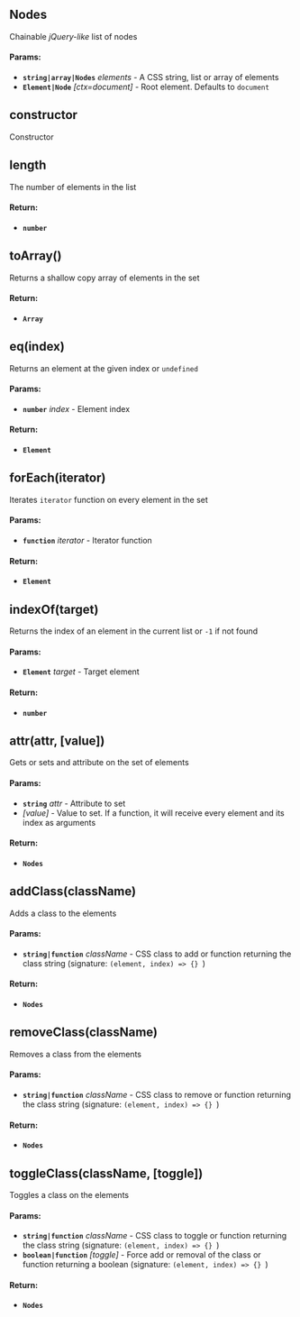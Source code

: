 

<!-- Start src/nodes.js -->

## Nodes 

Chainable *jQuery-like* list of nodes

#### Params:

* **`string|array|Nodes`** *elements* - A CSS string, list or array of elements
* **`Element|Node`** *[ctx=document]* - Root element. Defaults to `document`

## constructor 

Constructor

## length 

The number of elements in the list

#### Return:

* **`number`** 

## toArray()

Returns a shallow copy array of elements in the set

#### Return:

* **`Array`** 

## eq(index)

Returns an element at the given index or `undefined`

#### Params:

* **`number`** *index* - Element index

#### Return:

* **`Element`** 

## forEach(iterator)

Iterates `iterator` function on every element in the set

#### Params:

* **`function`** *iterator* - Iterator function

#### Return:

* **`Element`** 

## indexOf(target)

Returns the index of an element in the current list or `-1` if not found

#### Params:

* **`Element`** *target* - Target element

#### Return:

* **`number`** 

## attr(attr, [value])

Gets or sets and attribute on the set of elements

#### Params:

* **`string`** *attr* - Attribute to set
* *[value]* - Value to set. If a function, it will receive every element and its index as arguments

#### Return:

* **`Nodes`** 

## addClass(className)

Adds a class to the elements

#### Params:

* **`string|function`** *className* - CSS class to add or function returning the class string (signature: `(element, index) => {} `)

#### Return:

* **`Nodes`** 

## removeClass(className)

Removes a class from the elements

#### Params:

* **`string|function`** *className* - CSS class to remove or function returning the class string (signature: `(element, index) => {} `)

#### Return:

* **`Nodes`** 

## toggleClass(className, [toggle])

Toggles a class on the elements

#### Params:

* **`string|function`** *className* - CSS class to toggle or function returning the class string (signature: `(element, index) => {} `)
* **`boolean|function`** *[toggle]* - Force add or removal of the class or function returning a boolean (signature: `(element, index) => {} `)

#### Return:

* **`Nodes`** 

<!-- End src/nodes.js -->

